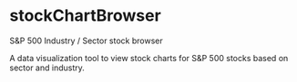 # stockChartBrowser
S&amp;P 500 Industry / Sector stock browser

A data visualization tool to view stock charts for S&P 500 stocks based on sector and industry.
